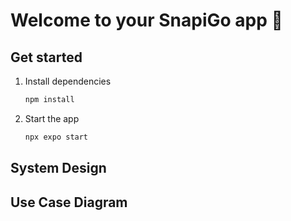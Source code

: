 # Welcome to your SnapiGo app 👋


## Get started

1. Install dependencies

   ```bash
   npm install
   ```

2. Start the app

   ```bash
   npx expo start
   ```

## System Design



## Use Case Diagram
